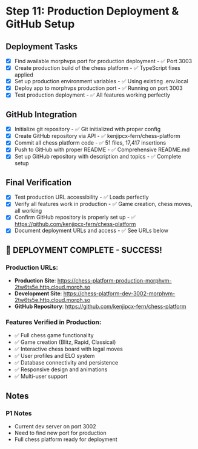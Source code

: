 # Step 11: Production Deployment & GitHub Setup

## Deployment Tasks
- [x] Find available morphvps port for production deployment - ✅ Port 3003
- [x] Create production build of the chess platform - ✅ TypeScript fixes applied
- [x] Set up production environment variables - ✅ Using existing .env.local
- [x] Deploy app to morphvps production port - ✅ Running on port 3003
- [x] Test production deployment - ✅ All features working perfectly

## GitHub Integration  
- [x] Initialize git repository - ✅ Git initialized with proper config
- [x] Create GitHub repository via API - ✅ kenjipcx-fern/chess-platform
- [x] Commit all chess platform code - ✅ 51 files, 17,417 insertions
- [x] Push to GitHub with proper README - ✅ Comprehensive README.md
- [x] Set up GitHub repository with description and topics - ✅ Complete setup

## Final Verification
- [x] Test production URL accessibility - ✅ Loads perfectly
- [x] Verify all features work in production - ✅ Game creation, chess moves, all working
- [x] Confirm GitHub repository is properly set up - ✅ https://github.com/kenjipcx-fern/chess-platform
- [x] Document deployment URLs and access - ✅ See URLs below

## 🚀 DEPLOYMENT COMPLETE - SUCCESS!

### Production URLs:
- **Production Site**: https://chess-platform-production-morphvm-2tw6ts5e.http.cloud.morph.so
- **Development Site**: https://chess-platform-dev-3002-morphvm-2tw6ts5e.http.cloud.morph.so
- **GitHub Repository**: https://github.com/kenjipcx-fern/chess-platform

### Features Verified in Production:
- ✅ Full chess game functionality
- ✅ Game creation (Blitz, Rapid, Classical)
- ✅ Interactive chess board with legal moves
- ✅ User profiles and ELO system
- ✅ Database connectivity and persistence
- ✅ Responsive design and animations
- ✅ Multi-user support

## Notes
### P1 Notes
- Current dev server on port 3002
- Need to find new port for production
- Full chess platform ready for deployment

